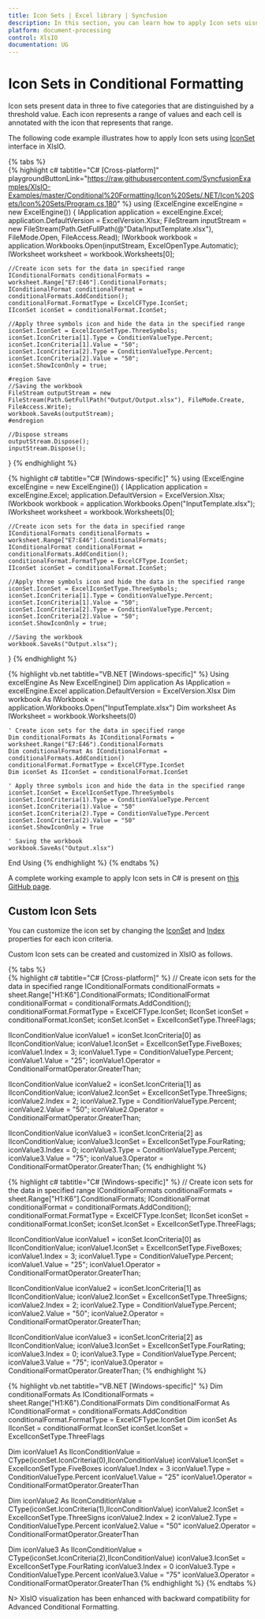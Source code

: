 ```yaml
---
title: Icon Sets | Excel library | Syncfusion
description: In this section, you can learn how to apply Icon sets uisng conditional formatting in an Excel document with XlsIO
platform: document-processing
control: XlsIO
documentation: UG
---
```


# Icon Sets in Conditional Formatting

Icon sets present data in three to five categories that are distinguished by a threshold value. Each icon represents a range of values and each cell is annotated with the icon that represents that range.

The following code example illustrates how to apply Icon sets using [IconSet](https://help.syncfusion.com/cr/file-formats/Syncfusion.XlsIO.IIconSet.html) interface in XlsIO.

{% tabs %}  
{% highlight c# tabtitle="C# [Cross-platform]" playgroundButtonLink="https://raw.githubusercontent.com/SyncfusionExamples/XlsIO-Examples/master/Conditional%20Formatting/Icon%20Sets/.NET/Icon%20Sets/Icon%20Sets/Program.cs,180" %}
using (ExcelEngine excelEngine = new ExcelEngine())
{
	IApplication application = excelEngine.Excel;
	application.DefaultVersion = ExcelVersion.Xlsx;
	FileStream inputStream = new FileStream(Path.GetFullPath(@"Data/InputTemplate.xlsx"), FileMode.Open, FileAccess.Read);
	IWorkbook workbook = application.Workbooks.Open(inputStream, ExcelOpenType.Automatic);
	IWorksheet worksheet = workbook.Worksheets[0];

	//Create icon sets for the data in specified range
	IConditionalFormats conditionalFormats = worksheet.Range["E7:E46"].ConditionalFormats;
	IConditionalFormat conditionalFormat = conditionalFormats.AddCondition();
	conditionalFormat.FormatType = ExcelCFType.IconSet;
	IIconSet iconSet = conditionalFormat.IconSet;

	//Apply three symbols icon and hide the data in the specified range
	iconSet.IconSet = ExcelIconSetType.ThreeSymbols;
	iconSet.IconCriteria[1].Type = ConditionValueType.Percent;
	iconSet.IconCriteria[1].Value = "50";
	iconSet.IconCriteria[2].Type = ConditionValueType.Percent;
	iconSet.IconCriteria[2].Value = "50";
	iconSet.ShowIconOnly = true;

	#region Save
	//Saving the workbook
	FileStream outputStream = new FileStream(Path.GetFullPath("Output/Output.xlsx"), FileMode.Create, FileAccess.Write);
	workbook.SaveAs(outputStream);
	#endregion

	//Dispose streams
	outputStream.Dispose();
	inputStream.Dispose();
}
{% endhighlight %}

{% highlight c# tabtitle="C# [Windows-specific]" %}
using (ExcelEngine excelEngine = new ExcelEngine())
{
    IApplication application = excelEngine.Excel;
    application.DefaultVersion = ExcelVersion.Xlsx;
    IWorkbook workbook = application.Workbooks.Open("InputTemplate.xlsx");
    IWorksheet worksheet = workbook.Worksheets[0];

    //Create icon sets for the data in specified range
    IConditionalFormats conditionalFormats = worksheet.Range["E7:E46"].ConditionalFormats;
    IConditionalFormat conditionalFormat = conditionalFormats.AddCondition();
    conditionalFormat.FormatType = ExcelCFType.IconSet;
    IIconSet iconSet = conditionalFormat.IconSet;

    //Apply three symbols icon and hide the data in the specified range
    iconSet.IconSet = ExcelIconSetType.ThreeSymbols;
    iconSet.IconCriteria[1].Type = ConditionValueType.Percent;
    iconSet.IconCriteria[1].Value = "50";
    iconSet.IconCriteria[2].Type = ConditionValueType.Percent;
    iconSet.IconCriteria[2].Value = "50";
    iconSet.ShowIconOnly = true;

    //Saving the workbook
    workbook.SaveAs("Output.xlsx");
}
{% endhighlight %}

{% highlight vb.net tabtitle="VB.NET [Windows-specific]" %}
Using excelEngine As New ExcelEngine()
    Dim application As IApplication = excelEngine.Excel
    application.DefaultVersion = ExcelVersion.Xlsx
    Dim workbook As IWorkbook = application.Workbooks.Open("InputTemplate.xlsx")
    Dim worksheet As IWorksheet = workbook.Worksheets(0)

    ' Create icon sets for the data in specified range
    Dim conditionalFormats As IConditionalFormats = worksheet.Range("E7:E46").ConditionalFormats
    Dim conditionalFormat As IConditionalFormat = conditionalFormats.AddCondition()
    conditionalFormat.FormatType = ExcelCFType.IconSet
    Dim iconSet As IIconSet = conditionalFormat.IconSet

    ' Apply three symbols icon and hide the data in the specified range
    iconSet.IconSet = ExcelIconSetType.ThreeSymbols
    iconSet.IconCriteria(1).Type = ConditionValueType.Percent
    iconSet.IconCriteria(1).Value = "50"
    iconSet.IconCriteria(2).Type = ConditionValueType.Percent
    iconSet.IconCriteria(2).Value = "50"
    iconSet.ShowIconOnly = True

    ' Saving the workbook
    workbook.SaveAs("Output.xlsx")
End Using
{% endhighlight %}
{% endtabs %}

A complete working example to apply Icon sets in C# is present on [this GitHub page](https://github.com/SyncfusionExamples/XlsIO-Examples/tree/master/Conditional%20Formatting/Icon%20Sets/.NET/Icon%20Sets).

## Custom Icon Sets

You can customize the icon set by changing the [IconSet](https://help.syncfusion.com/cr/file-formats/Syncfusion.XlsIO.IIconConditionValue.html#Syncfusion_XlsIO_IIconConditionValue_IconSet) and [Index](https://help.syncfusion.com/cr/file-formats/Syncfusion.XlsIO.IIconConditionValue.html#Syncfusion_XlsIO_IIconConditionValue_Index) properties for each icon criteria.

Custom Icon sets can be created and customized in XlsIO as follows.

{% tabs %}  
{% highlight c# tabtitle="C# [Cross-platform]" %}
// Create icon sets for the data in specified range
IConditionalFormats conditionalFormats = sheet.Range["H1:K6"].ConditionalFormats;
IConditionalFormat conditionalFormat = conditionalFormats.AddCondition();
conditionalFormat.FormatType = ExcelCFType.IconSet;
IIconSet iconSet = conditionalFormat.IconSet;
iconSet.IconSet = ExcelIconSetType.ThreeFlags;

IIconConditionValue iconValue1 = iconSet.IconCriteria[0] as IIconConditionValue;
iconValue1.IconSet = ExcelIconSetType.FiveBoxes;
iconValue1.Index = 3;
iconValue1.Type = ConditionValueType.Percent;
iconValue1.Value = "25";
iconValue1.Operator = ConditionalFormatOperator.GreaterThan;

IIconConditionValue iconValue2 = iconSet.IconCriteria[1] as IIconConditionValue;
iconValue2.IconSet = ExcelIconSetType.ThreeSigns;
iconValue2.Index = 2;
iconValue2.Type = ConditionValueType.Percent;
iconValue2.Value = "50";
iconValue2.Operator = ConditionalFormatOperator.GreaterThan;

IIconConditionValue iconValue3 = iconSet.IconCriteria[2] as IIconConditionValue;
iconValue3.IconSet = ExcelIconSetType.FourRating;
iconValue3.Index = 0;
iconValue3.Type = ConditionValueType.Percent;
iconValue3.Value = "75";
iconValue3.Operator = ConditionalFormatOperator.GreaterThan;
{% endhighlight %}

{% highlight c# tabtitle="C# [Windows-specific]" %}
// Create icon sets for the data in specified range
IConditionalFormats conditionalFormats = sheet.Range["H1:K6"].ConditionalFormats;
IConditionalFormat conditionalFormat = conditionalFormats.AddCondition();
conditionalFormat.FormatType = ExcelCFType.IconSet;
IIconSet iconSet = conditionalFormat.IconSet;
iconSet.IconSet = ExcelIconSetType.ThreeFlags;

IIconConditionValue iconValue1 = iconSet.IconCriteria[0] as IIconConditionValue;
iconValue1.IconSet = ExcelIconSetType.FiveBoxes;
iconValue1.Index = 3;
iconValue1.Type = ConditionValueType.Percent;
iconValue1.Value = "25";
iconValue1.Operator = ConditionalFormatOperator.GreaterThan;

IIconConditionValue iconValue2 = iconSet.IconCriteria[1] as IIconConditionValue;
iconValue2.IconSet = ExcelIconSetType.ThreeSigns;
iconValue2.Index = 2;
iconValue2.Type = ConditionValueType.Percent;
iconValue2.Value = "50";
iconValue2.Operator = ConditionalFormatOperator.GreaterThan;

IIconConditionValue iconValue3 = iconSet.IconCriteria[2] as IIconConditionValue;
iconValue3.IconSet = ExcelIconSetType.FourRating;
iconValue3.Index = 0;
iconValue3.Type = ConditionValueType.Percent;
iconValue3.Value = "75";
iconValue3.Operator = ConditionalFormatOperator.GreaterThan;
{% endhighlight %}

{% highlight vb.net tabtitle="VB.NET [Windows-specific]" %}
Dim conditionalFormats As IConditionalFormats = sheet.Range("H1:K6").ConditionalFormats
Dim conditionalFormat As IConditionalFormat = conditionalFormats.AddCondition
conditionalFormat.FormatType = ExcelCFType.IconSet
Dim iconSet As IIconSet = conditionalFormat.IconSet
iconSet.IconSet = ExcelIconSetType.ThreeFlags

Dim iconValue1 As IIconConditionValue = CType(iconSet.IconCriteria(0),IIconConditionValue)
iconValue1.IconSet = ExcelIconSetType.FiveBoxes
iconValue1.Index = 3
iconValue1.Type = ConditionValueType.Percent
iconValue1.Value = "25"
iconValue1.Operator = ConditionalFormatOperator.GreaterThan

Dim iconValue2 As IIconConditionValue = CType(iconSet.IconCriteria(1),IIconConditionValue)
iconValue2.IconSet = ExcelIconSetType.ThreeSigns
iconValue2.Index = 2
iconValue2.Type = ConditionValueType.Percent
iconValue2.Value = "50"
iconValue2.Operator = ConditionalFormatOperator.GreaterThan

Dim iconValue3 As IIconConditionValue = CType(iconSet.IconCriteria(2),IIconConditionValue)
iconValue3.IconSet = ExcelIconSetType.FourRating
iconValue3.Index = 0
iconValue3.Type = ConditionValueType.Percent
iconValue3.Value = "75"
iconValue3.Operator = ConditionalFormatOperator.GreaterThan
{% endhighlight %}
{% endtabs %}  

N> XlsIO visualization has been enhanced with backward compatibility for Advanced Conditional Formatting.